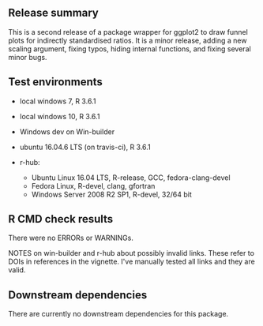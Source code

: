 ## Release summary
This is a second release of a package wrapper for ggplot2 to draw funnel plots for indirectly standardised ratios.  It is a minor release, adding a new scaling argument, fixing typos, hiding internal functions, and fixing several minor bugs.

## Test environments
* local windows 7, R 3.6.1
* local windows 10, R 3.6.1
* Windows dev on Win-builder
* ubuntu 16.04.6 LTS (on travis-ci), R 3.6.1

* r-hub:
  * Ubuntu Linux 16.04 LTS, R-release, GCC, fedora-clang-devel
  * Fedora Linux, R-devel, clang, gfortran
  * Windows Server 2008 R2 SP1, R-devel, 32/64 bit

## R CMD check results
There were no ERRORs or WARNINGs.

NOTES on win-builder and r-hub about possibly invalid links.
These refer to DOIs in references in the vignette.  I've manually tested all links and they are valid.



## Downstream dependencies
There are currently no downstream dependencies for this package.
